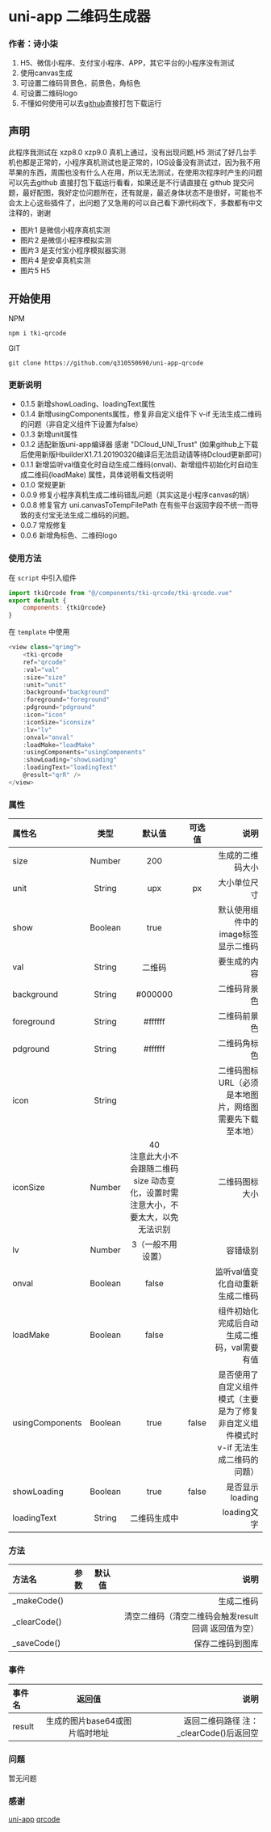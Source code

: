 # uni-app 二维码生成器
### 作者：诗小柒

1. H5、微信小程序、支付宝小程序、APP，其它平台的小程序没有测试
2. 使用canvas生成  
3. 可设置二维码背景色，前景色，角标色  
4. 可设置二维码logo  
5. 不懂如何使用可以去[github](https://github.com/q310550690/uni-app-qrcode)直接打包下载运行

## 声明
此程序我测试在 xzp8.0 xzp9.0 真机上通过，没有出现问题,H5 测试了好几台手机也都是正常的，小程序真机测试也是正常的，IOS设备没有测试过，因为我不用苹果的东西，周围也没有什么人在用，所以无法测试，在使用次程序时产生的问题可以先去github 直接打包下载运行看看，如果还是不行请直接在 github 提交问题，最好配图，我好定位问题所在，还有就是，最近身体状态不是很好，可能也不会太上心这些插件了，出问题了又急用的可以自己看下源代码改下，多数都有中文注释的，谢谢
+ 图片1 是微信小程序真机实测
+ 图片2 是微信小程序模拟实测
+ 图片3 是支付宝小程序模拟器实测
+ 图片4 是安卓真机实测
+ 图片5 H5

## 开始使用
NPM 
```
npm i tki-qrcode
```
GIT 
```
git clone https://github.com/q310550690/uni-app-qrcode
```

### 更新说明

* 0.1.5 新增showLoading、loadingText属性
* 0.1.4 新增usingComponents属性，修复非自定义组件下 v-if 无法生成二维码的问题（非自定义组件下设置为false）
* 0.1.3 新增unit属性
* 0.1.2 适配新版uni-app编译器 感谢 "DCloud_UNI_Trust" (如果github上下载后使用新版HbuilderX1.7.1.20190320编译后无法启动请等待Dcloud更新即可)
* 0.1.1 新增监听val值变化时自动生成二维码(onval)、新增组件初始化时自动生成二维码(loadMake) 属性，具体说明看文档说明
* 0.1.0 常规更新
* 0.0.9 修复小程序真机生成二维码错乱问题（其实这是小程序canvas的锅）
* 0.0.8 修复官方 uni.canvasToTempFilePath 在有些平台返回字段不统一而导致的支付宝无法生成二维码的问题。
* 0.0.7 常规修复
* 0.0.6 新增角标色、二维码logo

### 使用方法
在 `script` 中引入组件
``` javascript
import tkiQrcode from "@/components/tki-qrcode/tki-qrcode.vue"
export default {
    components: {tkiQrcode}
}
```
在 `template` 中使用
``` javascript
<view class="qrimg">
    <tki-qrcode
    ref="qrcode"
    :val="val"
    :size="size"
    :unit="unit"
    :background="background"
    :foreground="foreground"
    :pdground="pdground"
    :icon="icon"
    :iconSize="iconsize"
    :lv="lv" 
    :onval="onval"
    :loadMake="loadMake"
    :usingComponents="usingComponents"
    :showLoading="showLoading"
    :loadingText="loadingText"
    @result="qrR" />
</view>
```
### 属性

|属性名|类型|默认值|可选值|说明|
|:-|:-:|:--:|:--:|-:|
|size|Number|200| |生成的二维码大小|
|unit|String|upx|px|大小单位尺寸|
|show|Boolean|true| |默认使用组件中的image标签显示二维码|
|val|String|二维码| |要生成的内容|
|background|String|#000000| |二维码背景色|
|foreground|String|#ffffff| |二维码前景色|
|pdground|String|#ffffff| |二维码角标色|
|icon|String| | |二维码图标URL（必须是本地图片，网络图需要先下载至本地）|
|iconSize|Number|40<br/>注意此大小不会跟随二维码size 动态变化，设置时需注意大小，不要太大，以免无法识别| |二维码图标大小|
|lv|Number|3（一般不用设置）| |容错级别|
|onval|Boolean|false| |监听val值变化自动重新生成二维码|
|loadMake|Boolean|false| |组件初始化完成后自动生成二维码，val需要有值|
|usingComponents|Boolean|true| false |是否使用了自定义组件模式（主要是为了修复非自定义组件模式时 v-if 无法生成二维码的问题）|
|showLoading|Boolean|true| false |是否显示loading|
|loadingText|String|二维码生成中| |loading文字|

### 方法
|方法名|参数|默认值|说明|
|:-|:-:|:--:|-:|
|_makeCode()| | |生成二维码|
|_clearCode()| | |清空二维码（清空二维码会触发result回调 返回值为空）|
|_saveCode()| | |保存二维码到图库|

### 事件
|事件名|返回值|说明|
|:-|:-:|-:|
|result|生成的图片base64或图片临时地址|返回二维码路径 注：_clearCode()后返回空|



### 问题
暂无问题

### 感谢

[uni-app](https://uniapp.dcloud.io/ "uni-app")
[qrcode](https://github.com/aralejs/qrcode "qrcode")
